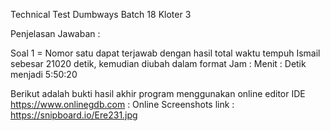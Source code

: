 Technical Test Dumbways Batch 18 Kloter 3

Penjelasan Jawaban :

Soal 1 =
Nomor satu dapat terjawab dengan hasil total waktu tempuh Ismail sebesar 21020 detik, kemudian diubah dalam format Jam : Menit : Detik menjadi 5:50:20

Berikut adalah bukti hasil akhir program menggunakan online editor IDE https://www.onlinegdb.com :
Online Screenshots link : https://snipboard.io/Ere231.jpg


